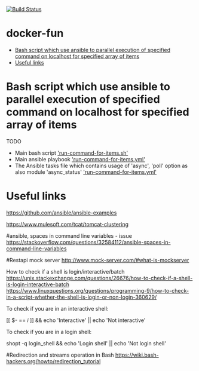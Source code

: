 [![Build Status](https://travis-ci.org/starnowski/docker-fun.svg?branch=master)](https://travis-ci.org/starnowski/docker-fun)

# docker-fun


* [Bash script which use ansible to parallel execution of specified command on localhost for specified array of items](#bash-script-with-ansible-parallel-command-exeuction)
* [Useful links](#useful-links)


[bash-script-with-ansible-parallel-command-exeuction]: #bash-script-with-ansible-parallel-command-exeuction
# Bash script which use ansible to parallel execution of specified command on localhost for specified array of items

TODO

* Main bash script ['run-command-for-items.sh'](https://github.com/starnowski/docker-fun/blob/master/images/ansible_server/ansible_project/run-command-for-items.sh)
* Main ansible playbook  ['run-command-for-items.yml'](https://github.com/starnowski/docker-fun/blob/master/images/ansible_server/ansible_project/run-command-for-items.yml)
* The Ansible tasks file which contains usage of 'async', 'poll' option as also module 'async_status' ['run-command-for-items.yml'](https://github.com/starnowski/docker-fun/blob/master/images/ansible_server/ansible_project/tasks/run_command_for_items/items_parallel_executor.yml)

[useful-links]: #useful-links
# Useful links

https://github.com/ansible/ansible-examples


https://www.mulesoft.com/tcat/tomcat-clustering


#ansible, spaces in command line variables - issue
https://stackoverflow.com/questions/32584112/ansible-spaces-in-command-line-variables


#Restapi mock server
http://www.mock-server.com/#what-is-mockserver

How to check if a shell is login/interactive/batch
https://unix.stackexchange.com/questions/26676/how-to-check-if-a-shell-is-login-interactive-batch
https://www.linuxquestions.org/questions/programming-9/how-to-check-in-a-script-whether-the-shell-is-login-or-non-login-360629/

To check if you are in an interactive shell:

[[ $- == *i* ]] && echo 'Interactive' || echo 'Not interactive'

To check if you are in a login shell:

shopt -q login_shell && echo 'Login shell' || echo 'Not login shell'

#Redirection and streams operation in Bash
https://wiki.bash-hackers.org/howto/redirection_tutorial
